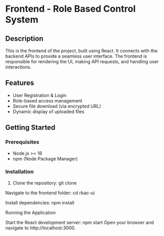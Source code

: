 # Frontend - Role Based Control System

## Description
This is the frontend of the project, built using React. It connects with the backend APIs to provide a seamless user interface. The frontend is responsible for rendering the UI, making API requests, and handling user interactions.

## Features
- User Registration & Login
- Role-based access management
- Secure file download (via encrypted URL)
- Dynamic display of uploaded files

## Getting Started

### Prerequisites
- Node.js >= 16
- npm (Node Package Manager)

### Installation

1. Clone the repository:
   git clone <repo-url>

Navigate to the frontend folder:
cd rbac-ui

Install dependencies:
npm install

Running the Application

Start the React development server:
npm start
Open your browser and navigate to http://localhost:3000.
